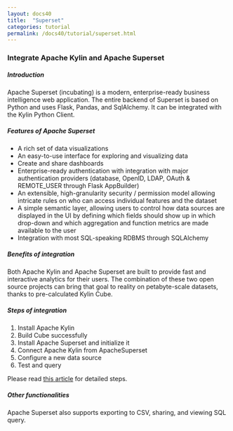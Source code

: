 ```yaml
---
layout: docs40
title:  "Superset"
categories: tutorial
permalink: /docs40/tutorial/superset.html
---
```

### Integrate Apache Kylin and Apache Superset

##### Introduction
Apache Superset (incubating) is a modern, enterprise-ready business intelligence web application. The entire backend of Superset is based on Python and uses Flask, Pandas, and SqlAlchemy. It can be integrated with the Kylin Python Client.

##### Features of Apache Superset
* A rich set of data visualizations
* An easy-to-use interface for exploring and visualizing data
* Create and share dashboards
* Enterprise-ready authentication with integration with major authentication providers (database, OpenID, LDAP, OAuth & REMOTE_USER through Flask AppBuilder)
* An extensible, high-granularity security / permission model allowing intricate rules on who can access individual features and the dataset
* A simple semantic layer, allowing users to control how data sources are displayed in the UI by defining which fields should show up in which drop-down and which aggregation and function metrics are made available to the user
* Integration with most SQL-speaking RDBMS through SQLAlchemy

##### Benefits of integration
Both Apache Kylin and Apache Superset are built to provide fast and interactive analytics for their users. The combination of these two open source projects can bring that goal to reality on petabyte-scale datasets, thanks to pre-calculated Kylin Cube.

##### Steps of integration
1. Install Apache Kylin
2. Build Cube successfully
3. Install Apache Superset and initialize it
4. Connect Apache Kylin from ApacheSuperset
5. Configure a new data source
6. Test and query

Please read [this article](http://kylin.apache.org/blog/2018/01/01/kylin-and-superset/) for detailed steps.

##### Other functionalities
Apache Superset also supports exporting to CSV, sharing, and viewing SQL query.

